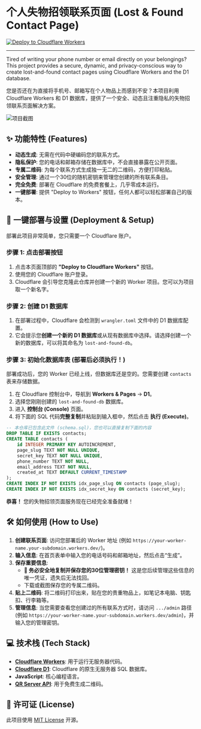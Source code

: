 # 个人失物招领联系页面 (Lost & Found Contact Page)

[![Deploy to Cloudflare Workers](https://deploy.workers.cloudflare.com/button)](https://deploy.workers.cloudflare.com/?repo=https://github.com/Guikong001/findmythings/)

---

Tired of writing your phone number or email directly on your belongings? This project provides a secure, dynamic, and privacy-conscious way to create lost-and-found contact pages using Cloudflare Workers and the D1 database.

您是否还在为直接将手机号、邮箱写在个人物品上而感到不安？本项目利用 Cloudflare Workers 和 D1 数据库，提供了一个安全、动态且注重隐私的失物招领联系页面解决方案。

![项目截图](https://tc.wslll.cn/15383691-38c9-42e2-8112-3ccd052d409d.png)  

## ✨ 功能特性 (Features)

*   **动态生成**: 无需在代码中硬编码您的联系方式。
*   **隐私保护**: 您的电话和邮箱存储在数据库中，不会直接暴露在公开页面。
*   **专属二维码**: 为每个联系方式生成独一无二的二维码，方便打印粘贴。
*   **安全管理**: 通过一个30位的随机密钥来管理您创建的所有联系条目。
*   **完全免费**: 部署在 Cloudflare 的免费套餐上，几乎零成本运行。
*   **一键部署**: 提供 "Deploy to Workers" 按钮，任何人都可以轻松部署自己的版本。

## 🚀 一键部署与设置 (Deployment & Setup)

部署此项目非常简单，您只需要一个 Cloudflare 账户。

### 步骤 1: 点击部署按钮

1.  点击本页面顶部的 **"Deploy to Cloudflare Workers"** 按钮。
2.  使用您的 Cloudflare 账户登录。
3.  Cloudflare 会引导您克隆此仓库并创建一个新的 Worker 项目。您可以为项目取一个新名字。

### 步骤 2: 创建 D1 数据库

1.  在部署过程中，Cloudflare 会检测到 `wrangler.toml` 文件中的 D1 数据库配置。
2.  它会提示您**创建一个新的 D1 数据库**或从现有数据库中选择。请选择创建一个新的数据库，可以将其命名为 `lost-and-found-db`。

### 步骤 3: 初始化数据库表 (部署后必须执行！)

部署成功后，您的 Worker 已经上线，但数据库还是空的。您需要创建 `contacts` 表来存储数据。

1.  在 Cloudflare 控制台中，导航到 **Workers & Pages** -> **D1**。
2.  选择您刚刚创建的 `lost-and-found-db` 数据库。
3.  进入 **控制台 (Console)** 页面。
4.  将下面的 SQL 代码**完整复制**并粘贴到输入框中，然后点击 **执行 (Execute)**。

```sql
-- 本仓库已包含此文件 (schema.sql)，您也可以直接复制下面的内容
DROP TABLE IF EXISTS contacts;
CREATE TABLE contacts (
    id INTEGER PRIMARY KEY AUTOINCREMENT,
    page_slug TEXT NOT NULL UNIQUE,
    secret_key TEXT NOT NULL UNIQUE,
    phone_number TEXT NOT NULL,
    email_address TEXT NOT NULL,
    created_at TEXT DEFAULT CURRENT_TIMESTAMP
);
CREATE INDEX IF NOT EXISTS idx_page_slug ON contacts (page_slug);
CREATE INDEX IF NOT EXISTS idx_secret_key ON contacts (secret_key);
```

**恭喜！** 您的失物招领页面服务现在已经完全准备就绪！

## 🛠️ 如何使用 (How to Use)

1.  **创建联系页面**: 访问您部署后的 Worker 地址 (例如 `https://your-worker-name.your-subdomain.workers.dev/`)。
2.  **输入信息**: 在首页表单中输入您的电话号码和邮箱地址，然后点击“生成”。
3.  **保存重要信息**:
    *   **🔑 务必安全地复制并保存您的30位管理密钥！** 这是您后续管理这些信息的唯一凭证，遗失后无法找回。
    *   下载或截图保存您的专属二维码。
4.  **贴上二维码**: 将二维码打印出来，贴在您的贵重物品上，如笔记本电脑、钥匙扣、行李箱等。
5.  **管理信息**: 当您需要查看您创建过的所有联系方式时，请访问 `.../admin` 路径 (例如 `https://your-worker-name.your-subdomain.workers.dev/admin`)，并输入您的管理密钥。

## 💻 技术栈 (Tech Stack)

*   **[Cloudflare Workers](https://workers.cloudflare.com/)**: 用于运行无服务器代码。
*   **[Cloudflare D1](https://developers.cloudflare.com/d1/)**: Cloudflare 的原生无服务器 SQL 数据库。
*   **JavaScript**: 核心编程语言。
*   **[QR Server API](http://goqr.me/api/)**: 用于免费生成二维码。

## 📄 许可证 (License)

此项目使用 [MIT License](./LICENSE) 开源。

